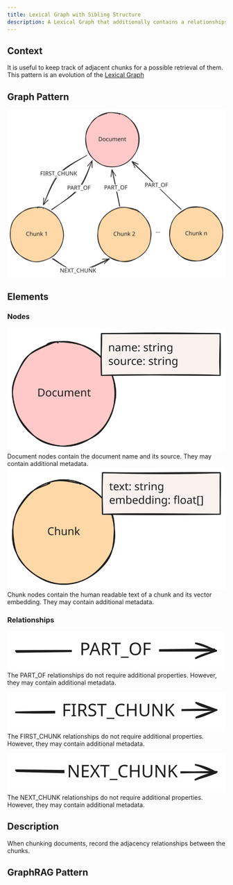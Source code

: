 ```yaml
---
title: Lexical Graph with Sibling Structure
description: A Lexical Graph that additionally contains a relationships between adjacent Chunks
---
```


## Context

It is useful to keep track of adjacent chunks for a possible retrieval of them.
This pattern is an evolution of the [Lexical Graph](/reference/knowledge-graph/lexical-graph)

## Graph Pattern

![Graph](../../../../assets/images/knowledge-graph-lexical-graph-sibling-structure.svg)

## Elements

### Nodes

![Document Node](../../../../assets/images/element-document-node.svg)
Document nodes contain the document name and its source. They may contain additional metadata.
![Chunk Node](../../../../assets/images/element-chunk-node.svg)
Chunk nodes contain the human readable text of a chunk and its vector embedding. They may contain additional metadata.

### Relationships

![PART_OF Relationship](../../../../assets/images/element-part-of-relationship.svg)
The PART_OF relationships do not require additional properties. However, they may contain additional metadata.

![FIRST_CHUNK Relationship](../../../../assets/images/element-first-chunk-relationship.svg)
The FIRST_CHUNK relationships do not require additional properties. However, they may contain additional metadata.

![NEXT_CHUNK Relationship](../../../../assets/images/element-next-chunk-relationship.svg)
The NEXT_CHUNK relationships do not require additional properties. However, they may contain additional metadata.

## Description

When chunking documents, record the adjacency relationships between the chunks.

## GraphRAG Pattern
